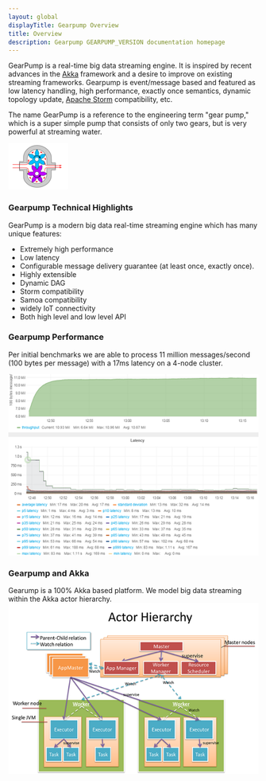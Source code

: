 ```yaml
---
layout: global
displayTitle: Gearpump Overview
title: Overview
description: Gearpump GEARPUMP_VERSION documentation homepage
---
```


GearPump is a real-time big data streaming engine.
It is inspired by recent advances in the [Akka](http://akka.io/) framework and a desire to improve on existing streaming frameworks.
Gearpump is event/message based and featured as low latency handling, high performance, exactly once semantics,
dynamic topology update, [Apache Storm](https://storm.apache.org/) compatibility, etc.

The	name	GearPump	is	a	reference to	the	engineering term "gear	pump,"	which	is	a	super simple
pump	that	consists of	only	two	gears,	but	is	very	powerful at	streaming water.

![Logo](img/logo2.png)

### Gearpump Technical Highlights
GearPump is a modern big data real-time streaming engine which has many unique features:

* Extremely high performance
* Low latency
* Configurable message delivery guarantee (at least once, exactly once).
* Highly extensible
* Dynamic DAG
* Storm compatibility
* Samoa compatibility
* widely IoT connectivity
* Both high level and low level API


### Gearpump Performance
Per initial benchmarks we are able to process 11 million messages/second (100 bytes per message) with a 17ms latency on a 4-node cluster.

![Dashboard](img/dashboard.png)

### Gearpump and Akka
Gearump is a 100% Akka based platform. We model big data streaming within the Akka actor hierarchy.
![Actor Hierarchy](img/actor_hierarchy.png)
